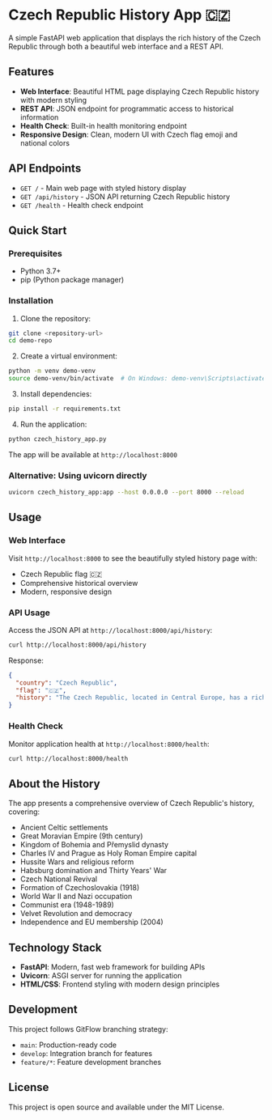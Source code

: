 # Czech Republic History App 🇨🇿

A simple FastAPI web application that displays the rich history of the Czech Republic through both a beautiful web interface and a REST API.

## Features

- **Web Interface**: Beautiful HTML page displaying Czech Republic history with modern styling
- **REST API**: JSON endpoint for programmatic access to historical information
- **Health Check**: Built-in health monitoring endpoint
- **Responsive Design**: Clean, modern UI with Czech flag emoji and national colors

## API Endpoints

- `GET /` - Main web page with styled history display
- `GET /api/history` - JSON API returning Czech Republic history
- `GET /health` - Health check endpoint

## Quick Start

### Prerequisites

- Python 3.7+
- pip (Python package manager)

### Installation

1. Clone the repository:
```bash
git clone <repository-url>
cd demo-repo
```

2. Create a virtual environment:
```bash
python -m venv demo-venv
source demo-venv/bin/activate  # On Windows: demo-venv\Scripts\activate
```

3. Install dependencies:
```bash
pip install -r requirements.txt
```

4. Run the application:
```bash
python czech_history_app.py
```

The app will be available at `http://localhost:8000`

### Alternative: Using uvicorn directly

```bash
uvicorn czech_history_app:app --host 0.0.0.0 --port 8000 --reload
```

## Usage

### Web Interface
Visit `http://localhost:8000` to see the beautifully styled history page with:
- Czech Republic flag 🇨🇿
- Comprehensive historical overview
- Modern, responsive design

### API Usage
Access the JSON API at `http://localhost:8000/api/history`:

```bash
curl http://localhost:8000/api/history
```

Response:
```json
{
  "country": "Czech Republic",
  "flag": "🇨🇿",
  "history": "The Czech Republic, located in Central Europe, has a rich and complex history..."
}
```

### Health Check
Monitor application health at `http://localhost:8000/health`:

```bash
curl http://localhost:8000/health
```

## About the History

The app presents a comprehensive overview of Czech Republic's history, covering:
- Ancient Celtic settlements
- Great Moravian Empire (9th century)
- Kingdom of Bohemia and Přemyslid dynasty
- Charles IV and Prague as Holy Roman Empire capital
- Hussite Wars and religious reform
- Habsburg domination and Thirty Years' War
- Czech National Revival
- Formation of Czechoslovakia (1918)
- World War II and Nazi occupation
- Communist era (1948-1989)
- Velvet Revolution and democracy
- Independence and EU membership (2004)

## Technology Stack

- **FastAPI**: Modern, fast web framework for building APIs
- **Uvicorn**: ASGI server for running the application
- **HTML/CSS**: Frontend styling with modern design principles

## Development

This project follows GitFlow branching strategy:
- `main`: Production-ready code
- `develop`: Integration branch for features
- `feature/*`: Feature development branches

## License

This project is open source and available under the MIT License.
